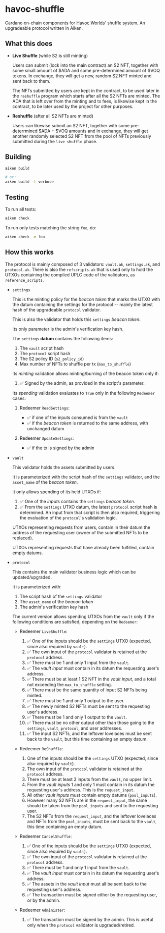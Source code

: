 # havoc-shuffle

Cardano on-chain components for [Havoc Worlds](https://havocworlds.io)' shuffle system. An upgradeable
protocol written in Aiken.

## What this does

- **Live Shuffle** (while S2 is still minting)

    Users can submit (lock into the main contract) an S2 NFT, together with some small amount 
    of $ADA and some pre-determined amount of $VOQ tokens. In exchange, they will get a new, 
    random S2 NFT minted and sent back to them.

    The NFTs submitted by users are kept in the contract, to be used later in the `reshuffle`
    program which starts after all the S2 NFTs are minted. The ADA that is left over from the 
    minting and tx fees, is likewise kept in the contract, to be later used by the project for
    other purposes.

- **Reshuffle** (after all S2 NFTs are minted)

    Users can likewise submit an S2 NFT, together with some pre-deterrmined $ADA + $VOQ amounts
    and in exchange, they will get another randomly selected S2 NFT from the pool of NFTs previously
    submitted during the `live shuffle` phase.
    

## Building

```sh
aiken build

# or:
aiken build -t verbose
```

## Testing

To run all tests:

```sh
aiken check
```

To run only tests matching the string `foo`, do:

```sh
aiken check -m foo
```

## How this works

The protocol is mainly composed of 3 validators: `vault.ak`, `settings.ak`, and `protocol.ak`. There is also the `refscripts.ak` that is used only to hold the UTXOs containing the compiled UPLC code of the validators, as `reference_scripts`.

- `settings`

    This is the minting policy for the _beacon token_ that marks the UTXO with the datum containing the settings for the protocol -- mainly the latest hash of the upgradeable `protocol` validator.

    This is also the validator that holds this `settings` _beacon token_.

    Its only parameter is the admin's verification key hash.
    
    The `settings` **datum** contains the following items:

    1. The `vault` script hash
    1. The `protocol` script hash
    1. The S2 policy ID (`s2_policy_id`)
    1. Max number of NFTs to shuffle per tx (`max_to_shuffle`)

    Its _minting_ validation allows minting/burning of the beacon token only if:
    
    1. ✅ Signed by the admin, as provided in the script's parameter.

    Its _spending_ validation evaluates to `True` only in the following `Redeemer` cases:
    
    1. Redeemer `ReadSettings`:
        - ✅ if one of the inputs consumed is from the `vault`
        - ✅ if the _beacon token_ is returned to the same address, with unchanged datum

    1. Redeemer `UpdateSettings`:
        - ✅ if the tx is signed by the admin

- `vault`

    This validator holds the assets submitted by users.
    
    It is parameterized with the script hash of the `settings` validator, and the `asset_name` of the _beacon token_.

    It only allows spending of its held UTXOs if:
    
    1. ✅ One of the _inputs_ contains the `settings` _beacon token_.
    1. ✅ From the `settings` UTXO datum, the latest `protocol` script hash is determined. An input from that script is then also required, triggering the evaluation of the `protocol`'s validation logic.

    UTXOs representing requests from users, contain in their datum the address of the requesting user (owner of the submitted NFTs to be replaced).

    UTXOs representing requests that have already been fulfilled, contain empty datums.

- `protocol`

    This contains the main validator business logic which can be updated/upgraded.

    It is parameterized with:

    1. The script hash of the `settings` validator
    1. The `asset_name` of the _beacon token_
    1. The admin's verification key hash

    The current version allows spending UTXOs from the `vault` only if the following conditions are satisfied, depending on the `Redeemer`:

    - Redeemer `LiveShuffle`:

        1. ✅ One of the inputs should be the `settings` UTXO (expected, since also required by `vault`).
        1. ✅ The own input of the `protocol` validator is retained at the `protocol` address.
        1. ✅ There must be 1 and only 1 input from the `vault`.
        1. ✅ The _vault input_ must contain in its datum the requesting user's address.
        1. ✅ There must be at least 1 S2 NFT in the _vault input_, and a total not exceeding the `max_to_shuffle` setting.
        1. ✅ There must be the same quantity of input S2 NFTs being minted.
        1. ✅ There must be 1 and only 1 output to the user.
        1. ✅ The newly minted S2 NFTs must be sent to the requesting user's address.
        1. ✅ There must be 1 and only 1 output to the `vault`.
        1. ✅ There must be no other output other than those going to the `settings`, `vault`, `protocol`, and user addresses.
        1. ✅ The input S2 NFTs, and the leftover lovelaces must be sent back to the `vault`, but this time containing an empty datum.

    - Redeemer `ReShuffle`:

        1. One of the inputs should be the `settings` UTXO (expected, since also required by `vault`).
        1. The own input of the `protocol` validator is retained at the `protocol` address.
        1. There must be at least 2 inputs from the `vault`, no upper limit.
        1. From the _vault inputs_ 1 and only 1 must contain in its datum the requesting user's address. This is the `request_input`.
        1. All other _vault inputs_ must contain empty datums (`pool_inputs`).
        1. However many S2 NFTs are in the `request_input`, the same should be taken from the `pool_inputs` and sent to the requesting user.
        1. The S2 NFTs from the `request_input`, and the leftover lovelaces and NFTs from the `pool_inputs`, must be sent back to the `vault`, this time containing an empty datum.

    - Redeemer `CancelShuffle`:

        1. ✅ One of the inputs should be the `settings` UTXO (expected, since also required by `vault`).
        1. ✅ The own input of the `protocol` validator is retained at the `protocol` address.
        1. ✅ There must be 1 and only 1 input from the `vault`.
        1. ✅ The _vault input_ must contain in its datum the requesting user's address.
        1. ✅ The assets in the _vault input_ must all be sent back to the requesting user's address.
        1. ✅ The transaction must be signed either by the requesting user, or by the admin.

    - Redeemer `Administer`:

        1. ✅ The transaction must be signed by the admin. This is useful only when the `protocol` validator is upgraded/retired.